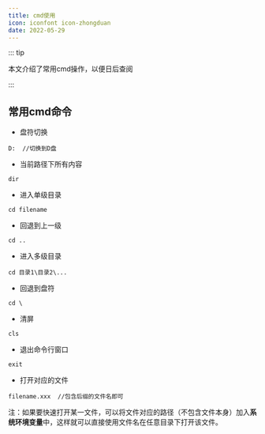 ```yaml
---
title: cmd使用
icon: iconfont icon-zhongduan
date: 2022-05-29
---
```


::: tip

本文介绍了常用cmd操作，以便日后查阅

:::

## 常用cmd命令

- 盘符切换

```
D:  //切换到D盘
```

- 当前路径下所有内容

```
dir
```

- 进入单级目录

```
cd filename
```

- 回退到上一级

```
cd ..
```

- 进入多级目录

```
cd 目录1\目录2\...
```

- 回退到盘符

```
cd \
```

- 清屏

```
cls
```

-  退出命令行窗口

```
exit
```

- 打开对应的文件

```
filename.xxx  //包含后缀的文件名即可
```

注：如果要快速打开某一文件，可以将文件对应的路径（不包含文件本身）加入**系统环境变量**中，这样就可以直接使用文件名在任意目录下打开该文件。